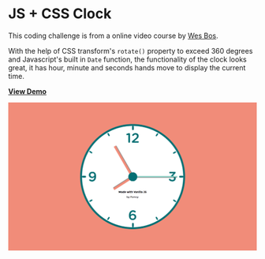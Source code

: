 # JS + CSS Clock

This coding challenge is from a online video course by [Wes Bos](https://javascript30.com/). 

With the help of CSS transform's `rotate()` property to exceed 360 degrees and Javascript's built in `Date` function, the functionality of the clock looks great, it has hour, minute and seconds hands move to display the current time.  

[**View Demo**](https://pamcy.github.io/50Websites/27-clock)

![JS + CSS Clock](./imgs/demo-clock.png)
